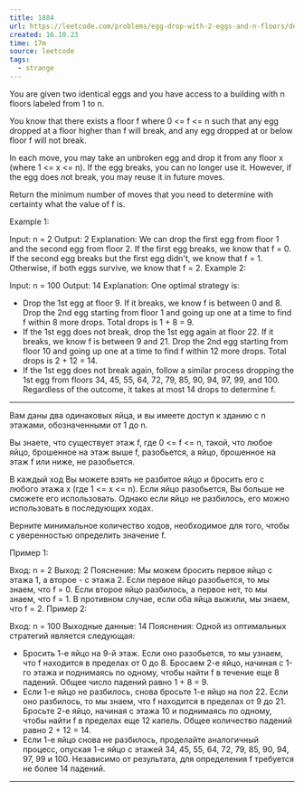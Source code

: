 ```yaml
---
title: 1884
url: https://leetcode.com/problems/egg-drop-with-2-eggs-and-n-floors/description/
created: 16.10.23
time: 17m
source: leetcode
tags:
  - strange
---
```


You are given two identical eggs and you have access to a building with n floors labeled from 1 to n.

You know that there exists a floor f where 0 <= f <= n such that any egg dropped at a floor higher than f will break, and any egg dropped at or below floor f will not break.

In each move, you may take an unbroken egg and drop it from any floor x (where 1 <= x <= n). If the egg breaks, you can no longer use it. However, if the egg does not break, you may reuse it in future moves.

Return the minimum number of moves that you need to determine with certainty what the value of f is.

Example 1:

Input: n = 2
Output: 2
Explanation: We can drop the first egg from floor 1 and the second egg from floor 2.
If the first egg breaks, we know that f = 0.
If the second egg breaks but the first egg didn't, we know that f = 1.
Otherwise, if both eggs survive, we know that f = 2.
Example 2:

Input: n = 100
Output: 14
Explanation: One optimal strategy is:

- Drop the 1st egg at floor 9. If it breaks, we know f is between 0 and 8. Drop the 2nd egg starting from floor 1 and going up one at a time to find f within 8 more drops. Total drops is 1 + 8 = 9.
- If the 1st egg does not break, drop the 1st egg again at floor 22. If it breaks, we know f is between 9 and 21. Drop the 2nd egg starting from floor 10 and going up one at a time to find f within 12 more drops. Total drops is 2 + 12 = 14.
- If the 1st egg does not break again, follow a similar process dropping the 1st egg from floors 34, 45, 55, 64, 72, 79, 85, 90, 94, 97, 99, and 100.
  Regardless of the outcome, it takes at most 14 drops to determine f.

---

Вам даны два одинаковых яйца, и вы имеете доступ к зданию с n этажами, обозначенными от 1 до n.

Вы знаете, что существует этаж f, где 0 <= f <= n, такой, что любое яйцо, брошенное на этаж выше f, разобьется, а яйцо, брошенное на этаж f или ниже, не разобьется.

В каждый ход Вы можете взять не разбитое яйцо и бросить его с любого этажа x (где 1 <= x <= n). Если яйцо разобьется, Вы больше не сможете его использовать. Однако если яйцо не разбилось, его можно использовать в последующих ходах.

Верните минимальное количество ходов, необходимое для того, чтобы с уверенностью определить значение f.

Пример 1:

Вход: n = 2
Выход: 2
Пояснение: Мы можем бросить первое яйцо с этажа 1, а второе - с этажа 2.
Если первое яйцо разобьется, то мы знаем, что f = 0.
Если второе яйцо разбилось, а первое нет, то мы знаем, что f = 1.
В противном случае, если оба яйца выжили, мы знаем, что f = 2.
Пример 2:

Вход: n = 100
Выходные данные: 14
Пояснения: Одной из оптимальных стратегий является следующая:

- Бросить 1-е яйцо на 9-й этаж. Если оно разобьется, то мы узнаем, что f находится в пределах от 0 до 8. Бросаем 2-е яйцо, начиная с 1-го этажа и поднимаясь по одному, чтобы найти f в течение еще 8 падений. Общее число падений равно 1 + 8 = 9.
- Если 1-е яйцо не разбилось, снова бросьте 1-е яйцо на пол 22. Если оно разбилось, то мы знаем, что f находится в пределах от 9 до 21. Бросьте 2-е яйцо, начиная с этажа 10 и поднимаясь по одному, чтобы найти f в пределах еще 12 капель. Общее количество падений равно 2 + 12 = 14.
- Если 1-е яйцо снова не разбилось, проделайте аналогичный процесс, опуская 1-е яйцо с этажей 34, 45, 55, 64, 72, 79, 85, 90, 94, 97, 99 и 100.
  Независимо от результата, для определения f требуется не более 14 падений.

---

